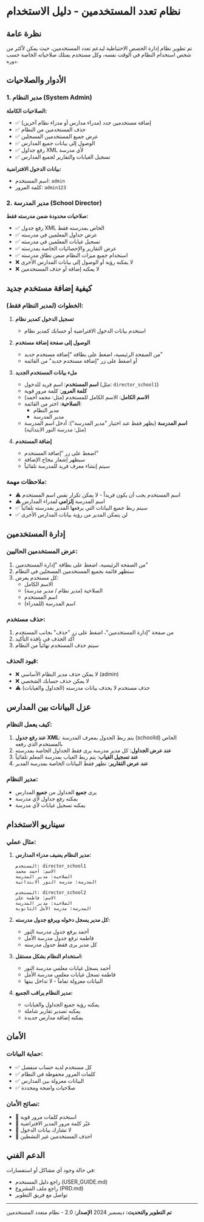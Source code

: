 # نظام تعدد المستخدمين - دليل الاستخدام

## نظرة عامة
تم تطوير نظام إدارة الحصص الاحتياطية ليدعم تعدد المستخدمين، حيث يمكن لأكثر من شخص استخدام النظام في الوقت نفسه، وكل مستخدم يمتلك صلاحياته الخاصة حسب دوره.

## الأدوار والصلاحيات

### 1. مدير النظام (System Admin)
**الصلاحيات الكاملة:**
- ✅ إضافة مستخدمين جدد (مدراء مدارس أو مدراء نظام آخرين)
- ✅ حذف المستخدمين من النظام
- ✅ عرض جميع المستخدمين المسجلين
- ✅ الوصول إلى بيانات جميع المدارس
- ✅ رفع جداول XML لأي مدرسة
- ✅ تسجيل الغيابات والتقارير لجميع المدارس

**بيانات الدخول الافتراضية:**
- اسم المستخدم: `admin`
- كلمة المرور: `admin123`

### 2. مدير المدرسة (School Director)
**صلاحيات محدودة ضمن مدرسته فقط:**
- ✅ رفع جدول XML الخاص بمدرسته فقط
- ✅ عرض جداول المعلمين في مدرسته
- ✅ تسجيل غيابات المعلمين في مدرسته
- ✅ عرض التقارير والإحصائيات الخاصة بمدرسته
- ✅ استخدام جميع ميزات النظام ضمن نطاق مدرسته
- ❌ لا يمكنه رؤية أو الوصول إلى بيانات المدارس الأخرى
- ❌ لا يمكنه إضافة أو حذف المستخدمين

## كيفية إضافة مستخدم جديد

### الخطوات (لمدير النظام فقط):

1. **تسجيل الدخول كمدير نظام**
   - استخدم بيانات الدخول الافتراضية أو حسابك كمدير نظام

2. **الوصول إلى صفحة إضافة مستخدم**
   - من الصفحة الرئيسية، اضغط على بطاقة "إضافة مستخدم جديد"
   - أو اضغط على زر "إضافة مستخدم جديد" من القائمة

3. **ملء بيانات المستخدم الجديد**
   - **اسم المستخدم**: اسم فريد للدخول (مثل: `director_school1`)
   - **كلمة المرور**: كلمة مرور قوية
   - **الاسم الكامل**: الاسم الكامل للمستخدم (مثل: محمد أحمد)
   - **الصلاحية**: اختر من القائمة:
     - مدير النظام
     - مدير المدرسة
   - **اسم المدرسة** (يظهر فقط عند اختيار "مدير المدرسة"): أدخل اسم المدرسة (مثل: مدرسة النور الابتدائية)

4. **إضافة المستخدم**
   - اضغط على زر "إضافة المستخدم"
   - سيظهر إشعار بنجاح الإضافة
   - سيتم إنشاء معرف فريد للمدرسة تلقائياً

### ملاحظات مهمة:
- ⚠️ اسم المستخدم يجب أن يكون فريداً - لا يمكن تكرار نفس اسم المستخدم
- ⚠️ اسم المدرسة **إلزامي** لمدراء المدارس
- ✅ سيتم ربط جميع البيانات التي يرفعها المدير بمدرسته تلقائياً
- ✅ لن يتمكن المدير من رؤية بيانات المدارس الأخرى

## إدارة المستخدمين

### عرض المستخدمين الحاليين:
1. من الصفحة الرئيسية، اضغط على بطاقة "إدارة المستخدمين"
2. ستظهر قائمة بجميع المستخدمين المسجلين في النظام
3. كل مستخدم يعرض:
   - الاسم الكامل
   - الصلاحية (مدير نظام / مدير مدرسة)
   - اسم المستخدم
   - اسم المدرسة (للمدراء)

### حذف مستخدم:
1. من صفحة "إدارة المستخدمين"، اضغط على زر "حذف" بجانب المستخدم
2. أكد الحذف في نافذة التأكيد
3. سيتم حذف المستخدم نهائياً من النظام

### قيود الحذف:
- ❌ لا يمكن حذف مدير النظام الأساسي (admin)
- ❌ لا يمكن حذف حسابك الشخصي
- ⚠️ حذف مستخدم لا يحذف بيانات مدرسته (الجداول والغيابات)

## عزل البيانات بين المدارس

### كيف يعمل النظام:
1. **عند رفع جدول XML**: يتم ربط الجدول بمعرف المدرسة (schoolId) الخاص بالمستخدم الذي رفعه
2. **عند عرض الجداول**: كل مدير مدرسة يرى فقط الجداول الخاصة بمدرسته
3. **عند تسجيل الغياب**: يتم ربط الغياب بمدرسة المعلم تلقائياً
4. **عند عرض التقارير**: تظهر فقط البيانات الخاصة بمدرسة المدير

### مدير النظام:
- يرى **جميع** الجداول من **جميع** المدارس
- يمكنه رفع جداول لأي مدرسة
- يمكنه تسجيل غيابات لأي مدرسة

## سيناريو الاستخدام

### مثال عملي:

1. **مدير النظام يضيف مدراء المدارس:**
   ```
   المستخدم: director_school1
   الاسم: أحمد محمد
   الصلاحية: مدير المدرسة
   المدرسة: مدرسة النور الابتدائية
   
   المستخدم: director_school2
   الاسم: فاطمة علي
   الصلاحية: مدير المدرسة
   المدرسة: مدرسة الأمل الثانوية
   ```

2. **كل مدير يسجل دخوله ويرفع جدول مدرسته:**
   - أحمد يرفع جدول مدرسة النور
   - فاطمة ترفع جدول مدرسة الأمل
   - كل مدير يرى فقط جدول مدرسته

3. **استخدام النظام بشكل مستقل:**
   - أحمد يسجل غيابات معلمي مدرسة النور
   - فاطمة تسجل غيابات معلمي مدرسة الأمل
   - البيانات معزولة تماماً - لا تداخل بينها

4. **مدير النظام يراقب الجميع:**
   - يمكنه رؤية جميع الجداول والغيابات
   - يمكنه تصدير تقارير شاملة
   - يمكنه إضافة مدارس جديدة

## الأمان

### حماية البيانات:
- ✅ كل مستخدم لديه حساب منفصل
- ✅ كلمات المرور محفوظة في النظام
- ✅ البيانات معزولة بين المدارس
- ✅ صلاحيات واضحة ومحددة

### نصائح الأمان:
- 🔐 استخدم كلمات مرور قوية
- 🔐 غيّر كلمة مرور المدير الافتراضية
- 🔐 لا تشارك بيانات الدخول
- 🔐 احذف المستخدمين غير النشطين

## الدعم الفني

في حالة وجود أي مشاكل أو استفسارات:
- راجع دليل المستخدم (USER_GUIDE.md)
- راجع ملف المشروع (PRD.md)
- تواصل مع فريق التطوير

---

**تم التطوير والتحديث:** ديسمبر 2024
**الإصدار:** 2.0 - نظام متعدد المستخدمين
